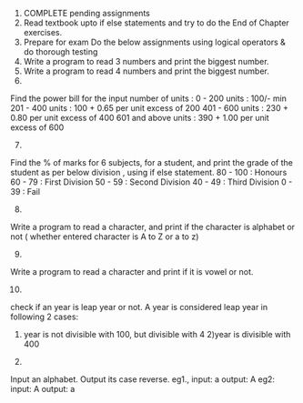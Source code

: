 1) COMPLETE pending assignments
2) Read textbook upto if else statements and try to do the End of Chapter exercises.
3) Prepare for exam
Do the below assignments using logical operators &  do thorough testing
4) Write a program to read 3 numbers and print the biggest number.
5) Write a program to read 4 numbers and print the biggest number.
6) 

Find the power bill for the input number of units :
0 - 200 units : 100/- min
201 - 400 units : 100 + 0.65 per unit excess of 200
401 - 600 units : 230 + 0.80 per unit excess of 400
601 and above units : 390 + 1.00 per unit excess of 600

7) 

Find the % of marks for 6 subjects, for a student, and print the grade of the student as per below division , using if else statement.
80 - 100        : Honours
60 - 79         : First Division
50 - 59         : Second Division
40 - 49         : Third Division
0 - 39          : Fail

8)
 Write a program to read a character, and print if the character is alphabet or not ( whether entered character is A to Z or a to z)

9) 
Write a program to read a character and print if it is vowel or not.

10)

check if an year is leap year or not. A year is considered leap year in following 2 cases:
1) year is not divisible with 100, but divisible with 4
2)year is divisible with 400


11)
Input an alphabet. Output its case reverse.
eg1., input: a
output: A
eg2:
input: A
output: a


